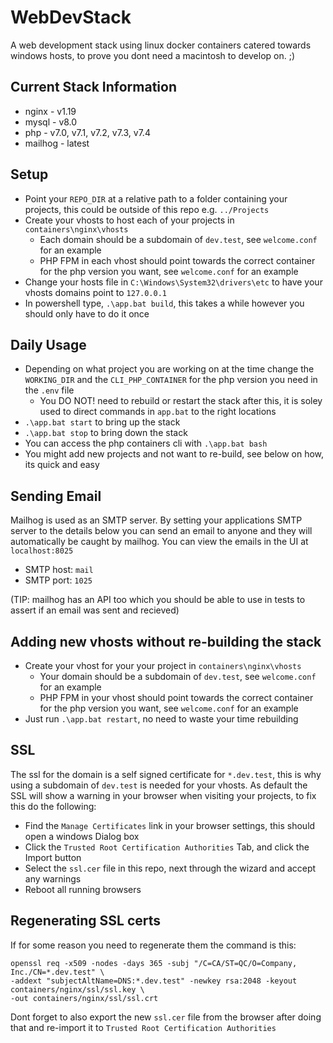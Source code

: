 # WebDevStack

A web development stack using linux docker containers catered towards windows hosts, to prove you dont need a macintosh to develop on. ;)

## Current Stack Information

- nginx - v1.19
- mysql - v8.0
- php - v7.0, v7.1, v7.2, v7.3, v7.4
- mailhog - latest

## Setup

- Point your `REPO_DIR` at a relative path to a folder containing your projects, this could be outside of this repo e.g. `../Projects`
- Create your vhosts to host each of your projects in `containers\nginx\vhosts`
    - Each domain should be a subdomain of `dev.test`, see `welcome.conf` for an example
    - PHP FPM in each vhost should point towards the correct container for the php version you want, see `welcome.conf` for an example
- Change your hosts file in `C:\Windows\System32\drivers\etc` to have your vhosts domains point to `127.0.0.1`
- In powershell type, `.\app.bat build`, this takes a while however you should only have to do it once

## Daily Usage

- Depending on what project you are working on at the time change the `WORKING_DIR` and the `CLI_PHP_CONTAINER` for the php version you need in the `.env` file
    - You DO NOT! need to rebuild or restart the stack after this, it is soley used to direct commands in `app.bat` to the right locations
- `.\app.bat start` to bring up the stack
- `.\app.bat stop` to bring down the stack
- You can access the php containers cli with `.\app.bat bash`
- You might add new projects and not want to re-build, see below on how, its quick and easy

## Sending Email

Mailhog is used as an SMTP server. By setting your applications SMTP server to the details below you can send an email to anyone and they will
automatically be caught by mailhog. You can view the emails in the UI at `localhost:8025` 

- SMTP host: `mail`
- SMTP port: `1025`

(TIP: mailhog has an API too which you should be able to use in tests to assert if an email was sent and recieved)

## Adding new vhosts without re-building the stack

- Create your vhost for your your project in `containers\nginx\vhosts`
    - Your domain should be a subdomain of `dev.test`, see `welcome.conf` for an example
    - PHP FPM in your vhost should point towards the correct container for the php version you want, see `welcome.conf` for an example
- Just run `.\app.bat restart`, no need to waste your time rebuilding

## SSL

The ssl for the domain is a self signed certificate for `*.dev.test`, this is why using a subdomain of `dev.test` is needed for your vhosts.
As default the SSL will show a warning in your browser when visiting your projects, to fix this do the following:

- Find the `Manage Certificates` link in your browser settings, this should open a windows Dialog box
- Click the `Trusted Root Certification Authorities` Tab, and click the Import button
- Select the `ssl.cer` file in this repo, next through the wizard and accept any warnings
- Reboot all running browsers

 ## Regenerating SSL certs
 
 If for some reason you need to regenerate them the command is this:
 
```
openssl req -x509 -nodes -days 365 -subj "/C=CA/ST=QC/O=Company, Inc./CN=*.dev.test" \ 
-addext "subjectAltName=DNS:*.dev.test" -newkey rsa:2048 -keyout containers/nginx/ssl/ssl.key \
-out containers/nginx/ssl/ssl.crt
```

Dont forget to also export the new `ssl.cer` file from the browser after doing that and re-import it to `Trusted Root Certification Authorities`